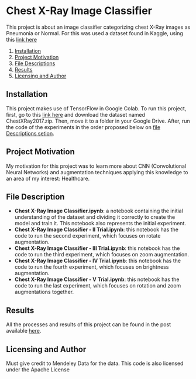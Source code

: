 # Chest X-Ray Image Classifier 

This project is about an image classifier categorizing chest X-Ray images as Pneumonia or Normal. For this was used a dataset found in Kaggle, using this [link here](https://data.mendeley.com/datasets/rscbjbr9sj/2)

1. [Installation](#installation)
2. [Project Motivation](#motivation)
3. [File Descriptions](#files)
4. [Results](#results)
6. [Licensing and Author](#licensing)


## Installation <a name="installation"></a>

This project makes use of TensorFlow in Google Colab. To run this project, first, go to this [link here](https://data.mendeley.com/datasets/rscbjbr9sj/2) and download the dataset named ChestXRay2017.zip. Then, move it to a folder in your Google Drive. After, run the code of the experiments in the order proposed below on [file Descriptions setion](#files).

## Project Motivation<a name="motivation"></a>

My motivation for this project was to learn more about CNN (Convolutional Neural Networks) and augmentation techniques applying this knowledge to an area of my interest: Healthcare. 

## File Description<a name="files"></a>
- <b>Chest X-Ray Image Classifier.ipynb</b>: a notebook containing the initial understanding of the dataset and dividing it correctly to create the model and train it. This notebook also represents the initial experiment.
- <b>Chest X-Ray Image Classifier - II Trial.ipynb</b>: this notebook has the code to run the second experiment, which focuses on rotate augmentation.
- <b>Chest X-Ray Image Classifier - III Trial.ipynb</b>: this notebook has the code to run the third experiment, which focuses on zoom augmentation.
- <b>Chest X-Ray Image Classifier - IV Trial.ipynb</b>: this notebook has the code to run the fourth experiment, which focuses on brightness augmentation.
- <b>Chest X-Ray Image Classifier - V Trial.ipynb</b>: this notebook has the code to run the last experiment, which focuses on rotation and zoom augmentations together.

## Results<a name="results"></a>

All the processes and results of this project can be found in the post available [here](https://thiagolimaop.medium.com/chest-x-ray-image-classification-a555c6d242c).

## Licensing and Author<a name="licensing"></a>

Must give credit to Mendeley Data for the data. This code is also licensed under the Apache License

